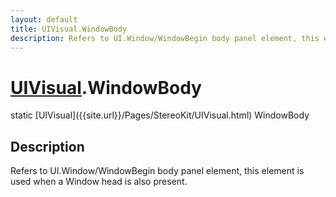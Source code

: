 ```yaml
---
layout: default
title: UIVisual.WindowBody
description: Refers to UI.Window/WindowBegin body panel element, this element is used when a Window head is also present.
---
```

# [UIVisual]({{site.url}}/Pages/StereoKit/UIVisual.html).WindowBody

<div class='signature' markdown='1'>
static [UIVisual]({{site.url}}/Pages/StereoKit/UIVisual.html) WindowBody
</div>

## Description
Refers to UI.Window/WindowBegin body panel element, this
element is used when a Window head is also present.

